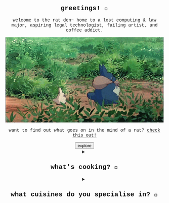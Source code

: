 <h2 align="center" style="font-family: 'Courier New', monospace;">greetings! 🐀</h2>

<p align="center" style="font-family: 'Courier New', monospace;">
welcome to the rat den~ home to a lost computing & law major, aspiring legal technologist, failing artist, and coffee addict.
</p>

<div align="center">
<img src="./readme/totoro.gif" alt="totoro gif"></img>
</div>

<p align="center" style="font-family: 'Courier New', monospace;">
want to find out what goes on in the mind of a rat? <a href="https://kevanweeportfolio.vercel.app/">check this out!</a>
</p>

<div align="center">
<button type="button" onclick="window.location.href='https://kevanweeportfolio.vercel.app/'">explore</button>
</div>

<details>
<summary align="center">
<h2 style="font-family: 'Courier New', monospace;">what's cooking? 🍳</h2>
</summary>

<p align="center" style="font-family: 'Courier New', monospace;">
probably some nissin laksa and a cup of instant coffee...
</p>

<div align="center">
<img src="./readme/ramen.gif" alt="ramen gif"></img>
</div>

<p align="center" style="font-family: 'Courier New', monospace;">
jokes aside.. a wise man once said "anyone can cook" 👨‍🍳<br>
i build everything and anything! (see the next section for my areas of interest :D)
<br><br>
my recent projects involve a discord chatbot for singapore tort law doctrines and a webscraper to find prices from popular sites 📖
</p>
<div align="center">
<button type="button" onclick="alert('stay tuned for more projects!')">projects</button>
</div>
</details>

<details>
<summary align="center">
<h2 style="font-family: 'Courier New', monospace;">what cuisines do you specialise in? 🥐</h2>
</summary>

<p align="center" style="font-family: 'Courier New', monospace;">
as someone studying both computing and law, i suffer from every conceivable "jack of all trades" stereotype but i primarily specialise in legaltech product management and digital transformation 👨‍💻<br>
(think video game where you refuse to pick a class and unlock skills in every tree 🗡)
</p>

<div align="center">
<img src="./readme/cooking.gif" alt="cooking gif"></img>
</div>

<p align="center" style="font-family: 'Courier New', monospace;">
so what other trades does this jack have?<br><br>
</p>

<table align="center" style="font-family: 'Courier New', monospace; border-collapse: collapse; width: 80%;">
<thead>
<tr>
<th align="left">skill</th>
<th align="left">description</th>
</tr>
</thead>
<tbody>
<tr>
<td>🛠 legaltech</td>
<td>e-discovery, aml/kyc-ctf, doc management, practice management</td>
</tr>
<tr>
<td>⚖️ law</td>
<td>both civil and criminal</td>
</tr>
<tr>
<td>🤖 ai</td>
<td>rag (retrieval-augmented generation)</td>
</tr>
<tr>
<td>🌐 web dev</td>
<td>html, css</td>
</tr>
<tr>
<td>🐍 scripting</td>
<td>python, js, php</td>
</tr>
<tr>
<td>📡 network administration</td>
<td>network setup and maintenance</td>
</tr>
<tr>
<td>🎨 3d design</td>
<td>modeling and rendering projects</td>
</tr>
<tr>
<td>🔍 intelligence analysis</td>
<td>imint, geoint, osint techniques</td>
</tr>
<tr>
<td>🗺️ gis & cartography</td>
<td>arcgis products, qgis, global mapper, geospatial data production</td>
</tr>
<tr>
<td>📷 stereophotogrammetry & geomatics</td>
<td>georectification, orthorectification, mosaicing processes</td>
</tr>
<tr>
<td>🎮 game dev</td>
<td>unity-based development projects </td></tr></tbody></table>

<div align=center">
<button type= retro!
